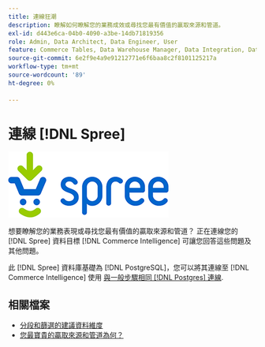 ```yaml
---
title: 連線狂潮
description: 瞭解如何瞭解您的業務成效或尋找您最有價值的贏取來源和管道。
exl-id: d443e6ca-04b0-4090-a3be-14db71819356
role: Admin, Data Architect, Data Engineer, User
feature: Commerce Tables, Data Warehouse Manager, Data Integration, Data Import/Export
source-git-commit: 6e2f9e4a9e91212771e6f6baa8c2f8101125217a
workflow-type: tm+mt
source-wordcount: '89'
ht-degree: 0%

---
```


# 連線 [!DNL Spree]

![](../../../assets/spree-commerce-logo.png)

想要瞭解您的業務表現或尋找您最有價值的贏取來源和管道？ 正在連線您的 [!DNL Spree] 資料目標 [!DNL Commerce Intelligence] 可讓您回答這些問題及其他問題。

此 [!DNL Spree] 資料庫基礎為 [!DNL PostgreSQL]，您可以將其連線至 [!DNL Commerce Intelligence] 使用 [與一般步驟相同 [!DNL Postgres] 連線](../integrations/postgresql.md).

## 相關檔案

* [分段和篩選的建議資料維度](../../../best-practices/segment-filter.md)
* [您最寶貴的贏取來源和管道為何？](../../analysis/most-value-source-channel.md)
